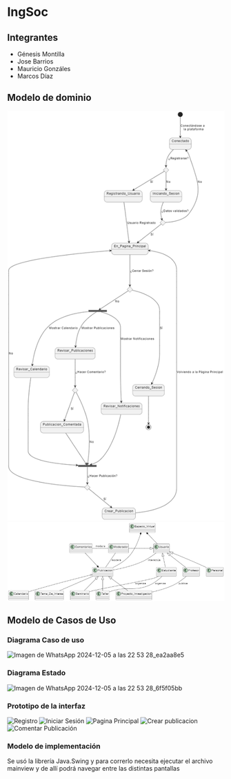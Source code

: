 # IngSoc

## Integrantes

- Génesis Montilla
- Jose Barrios
- Mauricio Gonzáles
- Marcos Díaz

## Modelo de dominio

![diagrama_de_estado](image.png)
![diagrama_de_clases](image-1.png)


## Modelo de Casos de Uso

### Diagrama Caso de uso
![Imagen de WhatsApp 2024-12-05 a las 22 53 28_ea2aa8e5](https://github.com/user-attachments/assets/bf382a52-f4a2-422f-8914-df35dae1d6e8)
### Diagrama Estado
![Imagen de WhatsApp 2024-12-05 a las 22 53 28_6f5f05bb](https://github.com/user-attachments/assets/6802a780-4996-4834-94a8-a72dff741a3b)

### Prototipo de la interfaz
![Registro](https://github.com/user-attachments/assets/09d47718-0995-43be-bd14-3e1704c0ced6)
![Iniciar Sesión](https://github.com/user-attachments/assets/3db4b5dc-d58d-4f9b-8a33-09c9755a7df2)
![Pagina Principal](https://github.com/user-attachments/assets/6aa85a16-430f-4824-984b-fad8b7455b5d)
![Crear publicacion](https://github.com/user-attachments/assets/13a07065-6dc5-42aa-9528-d947c74e3f51)
![Comentar Publicación](https://github.com/user-attachments/assets/20cb4ff8-b046-46ef-ac41-5fc5b19836f9)

### Modelo de implementación

Se usó la librería Java.Swing y para correrlo necesita ejecutar el archivo mainview y de allí podrá navegar entre las distintas pantallas